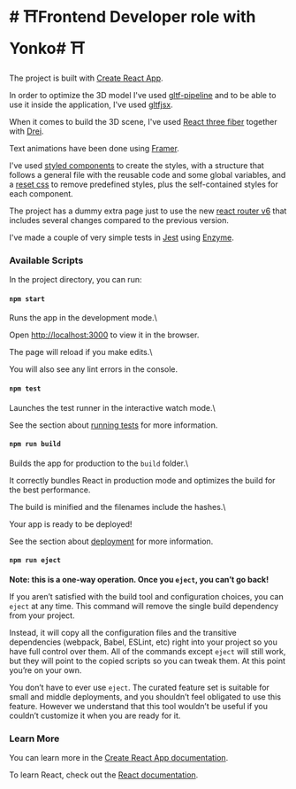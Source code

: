 # # ⛩️Frontend Developer role with Yonko# ⛩️
  
The project is built with [Create React App](https://github.com/facebook/create-react-app). 

In order to optimize the 3D model I've used [gltf-pipeline](https://github.com/CesiumGS/gltf-pipeline) and to be able to use it inside the application, I've used [gltfjsx](https://github.com/pmndrs/gltfjsx).

When it comes to build the 3D scene, I've used [React three fiber](https://github.com/pmndrs/react-three-fiber) together with [Drei](https://github.com/pmndrs/drei).

Text animations have been done using [Framer](https://www.framer.com/).

I've used [styled components](https://styled-components.com/) to create the styles, with a structure that follows a general file with the reusable code and some global variables, and a [reset css](http://meyerweb.com/eric/tools/css/reset/) to remove predefined styles, plus the self-contained styles for each component.

The project has a dummy extra page just to use the new [react router v6](https://reactrouter.com/) that includes several changes compared to the previous version.

I've made a couple of very simple tests in [Jest](https://jestjs.io/) using [Enzyme](https://enzymejs.github.io/enzyme/).

  
  

### Available Scripts

 

In the project directory, you can run:

  

#### `npm start`

  

Runs the app in the development mode.\

Open [http://localhost:3000](http://localhost:3000) to view it in the browser.

  

The page will reload if you make edits.\

You will also see any lint errors in the console.

  

#### `npm test`

  

Launches the test runner in the interactive watch mode.\

See the section about [running tests](https://facebook.github.io/create-react-app/docs/running-tests) for more information.

  

#### `npm run build`

  

Builds the app for production to the `build` folder.\

It correctly bundles React in production mode and optimizes the build for the best performance.

  

The build is minified and the filenames include the hashes.\

Your app is ready to be deployed!

  

See the section about [deployment](https://facebook.github.io/create-react-app/docs/deployment) for more information.

  

#### `npm run eject`

  

**Note: this is a one-way operation. Once you `eject`, you can’t go back!**

  

If you aren’t satisfied with the build tool and configuration choices, you can `eject` at any time. This command will remove the single build dependency from your project.

  

Instead, it will copy all the configuration files and the transitive dependencies (webpack, Babel, ESLint, etc) right into your project so you have full control over them. All of the commands except `eject` will still work, but they will point to the copied scripts so you can tweak them. At this point you’re on your own.

  

You don’t have to ever use `eject`. The curated feature set is suitable for small and middle deployments, and you shouldn’t feel obligated to use this feature. However we understand that this tool wouldn’t be useful if you couldn’t customize it when you are ready for it.

  

### Learn More

  

You can learn more in the [Create React App documentation](https://facebook.github.io/create-react-app/docs/getting-started).

  

To learn React, check out the [React documentation](https://reactjs.org/).